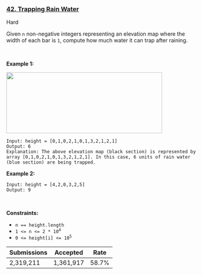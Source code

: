 ### [42. Trapping Rain Water](https://leetcode.com/problems/trapping-rain-water/)

Hard

Given `` n `` non-negative integers representing an elevation map where the width of each bar is `` 1 ``, compute how much water it can trap after raining.

 

<strong class="example">Example 1:</strong>

<img src="https://assets.leetcode.com/uploads/2018/10/22/rainwatertrap.png" style="width: 412px; height: 161px;"/>

```
Input: height = [0,1,0,2,1,0,1,3,2,1,2,1]
Output: 6
Explanation: The above elevation map (black section) is represented by array [0,1,0,2,1,0,1,3,2,1,2,1]. In this case, 6 units of rain water (blue section) are being trapped.
```

<strong class="example">Example 2:</strong>

```
Input: height = [4,2,0,3,2,5]
Output: 9
```

 

__Constraints:__

*   `` n == height.length ``
*   <code>1 <= n <= 2 * 10<sup>4</sup></code>
*   <code>0 <= height[i] <= 10<sup>5</sup></code>

| Submissions    | Accepted     | Rate   |
| -------------- | ------------ | ------ |
| 2,319,211 | 1,361,917 | 58.7% |